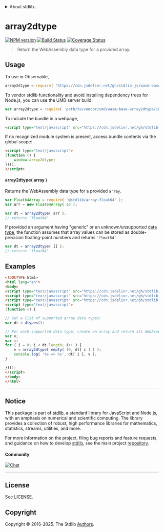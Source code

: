 <!--

@license Apache-2.0

Copyright (c) 2024 The Stdlib Authors.

Licensed under the Apache License, Version 2.0 (the "License");
you may not use this file except in compliance with the License.
You may obtain a copy of the License at

   http://www.apache.org/licenses/LICENSE-2.0

Unless required by applicable law or agreed to in writing, software
distributed under the License is distributed on an "AS IS" BASIS,
WITHOUT WARRANTIES OR CONDITIONS OF ANY KIND, either express or implied.
See the License for the specific language governing permissions and
limitations under the License.

-->


<details>
  <summary>
    About stdlib...
  </summary>
  <p>We believe in a future in which the web is a preferred environment for numerical computation. To help realize this future, we've built stdlib. stdlib is a standard library, with an emphasis on numerical and scientific computation, written in JavaScript (and C) for execution in browsers and in Node.js.</p>
  <p>The library is fully decomposable, being architected in such a way that you can swap out and mix and match APIs and functionality to cater to your exact preferences and use cases.</p>
  <p>When you use stdlib, you can be absolutely certain that you are using the most thorough, rigorous, well-written, studied, documented, tested, measured, and high-quality code out there.</p>
  <p>To join us in bringing numerical computing to the web, get started by checking us out on <a href="https://github.com/stdlib-js/stdlib">GitHub</a>, and please consider <a href="https://opencollective.com/stdlib">financially supporting stdlib</a>. We greatly appreciate your continued support!</p>
</details>

# array2dtype

[![NPM version][npm-image]][npm-url] [![Build Status][test-image]][test-url] [![Coverage Status][coverage-image]][coverage-url] <!-- [![dependencies][dependencies-image]][dependencies-url] -->

> Return the WebAssembly data type for a provided array.

<!-- Section to include introductory text. Make sure to keep an empty line after the intro `section` element and another before the `/section` close. -->

<section class="intro">

</section>

<!-- /.intro -->

<!-- Package usage documentation. -->



<section class="usage">

## Usage

To use in Observable,

```javascript
array2dtype = require( 'https://cdn.jsdelivr.net/gh/stdlib-js/wasm-base-array2dtype@umd/browser.js' )
```

To vendor stdlib functionality and avoid installing dependency trees for Node.js, you can use the UMD server build:

```javascript
var array2dtype = require( 'path/to/vendor/umd/wasm-base-array2dtype/index.js' )
```

To include the bundle in a webpage,

```html
<script type="text/javascript" src="https://cdn.jsdelivr.net/gh/stdlib-js/wasm-base-array2dtype@umd/browser.js"></script>
```

If no recognized module system is present, access bundle contents via the global scope:

```html
<script type="text/javascript">
(function () {
    window.array2dtype;
})();
</script>
```

#### array2dtype( array )

Returns the WebAssembly data type for a provided `array`.

```javascript
var Float64Array = require( '@stdlib/array-float64' );
var arr = new Float64Array( 10 );

var dt = array2dtype( arr );
// returns 'float64'
```

If provided an argument having "generic" or an unknown/unsupported [data type][@stdlib/array/dtypes], the function assumes that array values can be stored as double-precision floating-point numbers and returns `'float64'`.

```javascript
var dt = array2dtype( [] );
// returns 'float64'
```

</section>

<!-- /.usage -->

<!-- Package usage notes. Make sure to keep an empty line after the `section` element and another before the `/section` close. -->

<section class="notes">

</section>

<!-- /.notes -->

<!-- Package usage examples. -->

<section class="examples">

## Examples

<!-- eslint no-undef: "error" -->

```html
<!DOCTYPE html>
<html lang="en">
<body>
<script type="text/javascript" src="https://cdn.jsdelivr.net/gh/stdlib-js/array-dtypes@umd/browser.js"></script>
<script type="text/javascript" src="https://cdn.jsdelivr.net/gh/stdlib-js/array-empty@umd/browser.js"></script>
<script type="text/javascript" src="https://cdn.jsdelivr.net/gh/stdlib-js/wasm-base-array2dtype@umd/browser.js"></script>
<script type="text/javascript">
(function () {

// Get a list of supported array data types:
var dt = dtypes();

// For each supported data type, create an array and return its WebAssembly data type...
var v;
var i;
for ( i = 0; i < dt.length; i++ ) {
    v = array2dtype( empty( 10, dt[ i ] ) );
    console.log( '%s => %s', dt[ i ], v );
}

})();
</script>
</body>
</html>
```

</section>

<!-- /.examples -->

<!-- Section to include cited references. If references are included, add a horizontal rule *before* the section. Make sure to keep an empty line after the `section` element and another before the `/section` close. -->

<section class="references">

</section>

<!-- /.references -->

<!-- Section for related `stdlib` packages. Do not manually edit this section, as it is automatically populated. -->

<section class="related">

</section>

<!-- /.related -->

<!-- Section for all links. Make sure to keep an empty line after the `section` element and another before the `/section` close. -->


<section class="main-repo" >

* * *

## Notice

This package is part of [stdlib][stdlib], a standard library for JavaScript and Node.js, with an emphasis on numerical and scientific computing. The library provides a collection of robust, high performance libraries for mathematics, statistics, streams, utilities, and more.

For more information on the project, filing bug reports and feature requests, and guidance on how to develop [stdlib][stdlib], see the main project [repository][stdlib].

#### Community

[![Chat][chat-image]][chat-url]

---

## License

See [LICENSE][stdlib-license].


## Copyright

Copyright &copy; 2016-2025. The Stdlib [Authors][stdlib-authors].

</section>

<!-- /.stdlib -->

<!-- Section for all links. Make sure to keep an empty line after the `section` element and another before the `/section` close. -->

<section class="links">

[npm-image]: http://img.shields.io/npm/v/@stdlib/wasm-base-array2dtype.svg
[npm-url]: https://npmjs.org/package/@stdlib/wasm-base-array2dtype

[test-image]: https://github.com/stdlib-js/wasm-base-array2dtype/actions/workflows/test.yml/badge.svg?branch=main
[test-url]: https://github.com/stdlib-js/wasm-base-array2dtype/actions/workflows/test.yml?query=branch:main

[coverage-image]: https://img.shields.io/codecov/c/github/stdlib-js/wasm-base-array2dtype/main.svg
[coverage-url]: https://codecov.io/github/stdlib-js/wasm-base-array2dtype?branch=main

<!--

[dependencies-image]: https://img.shields.io/david/stdlib-js/wasm-base-array2dtype.svg
[dependencies-url]: https://david-dm.org/stdlib-js/wasm-base-array2dtype/main

-->

[chat-image]: https://img.shields.io/gitter/room/stdlib-js/stdlib.svg
[chat-url]: https://app.gitter.im/#/room/#stdlib-js_stdlib:gitter.im

[stdlib]: https://github.com/stdlib-js/stdlib

[stdlib-authors]: https://github.com/stdlib-js/stdlib/graphs/contributors

[umd]: https://github.com/umdjs/umd
[es-module]: https://developer.mozilla.org/en-US/docs/Web/JavaScript/Guide/Modules

[deno-url]: https://github.com/stdlib-js/wasm-base-array2dtype/tree/deno
[deno-readme]: https://github.com/stdlib-js/wasm-base-array2dtype/blob/deno/README.md
[umd-url]: https://github.com/stdlib-js/wasm-base-array2dtype/tree/umd
[umd-readme]: https://github.com/stdlib-js/wasm-base-array2dtype/blob/umd/README.md
[esm-url]: https://github.com/stdlib-js/wasm-base-array2dtype/tree/esm
[esm-readme]: https://github.com/stdlib-js/wasm-base-array2dtype/blob/esm/README.md
[branches-url]: https://github.com/stdlib-js/wasm-base-array2dtype/blob/main/branches.md

[stdlib-license]: https://raw.githubusercontent.com/stdlib-js/wasm-base-array2dtype/main/LICENSE

[@stdlib/array/dtypes]: https://github.com/stdlib-js/array-dtypes/tree/umd

</section>

<!-- /.links -->
